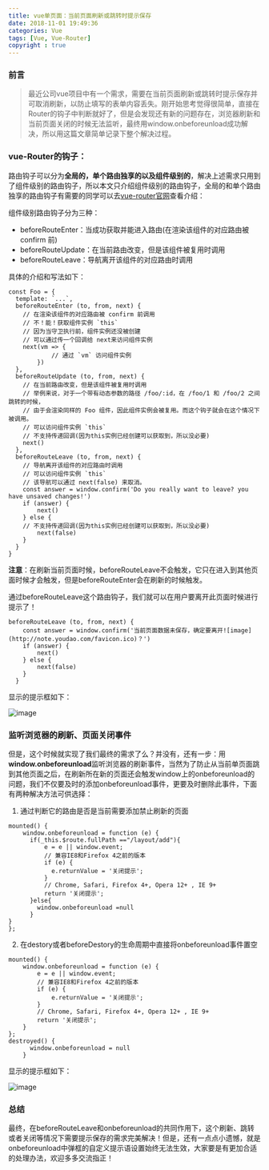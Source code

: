 ```yaml
---
title: vue单页面：当前页面刷新或跳转时提示保存
date: 2018-11-01 19:49:36
categories: Vue
tags: [Vue, Vue-Router]
copyright : true
---
```


### 前言

> 最近公司vue项目中有一个需求，需要在当前页面刷新或跳转时提示保存并可取消刷新，以防止填写的表单内容丢失。刚开始思考觉得很简单，直接在Router的钩子中判断就好了，但是会发现还有新的问题存在，浏览器刷新和当前页面关闭的时候无法监听，最终用window.onbeforeunload成功解决，所以用这篇文章简单记录下整个解决过程。


### vue-Router的钩子：

路由钩子可以分为**全局的，单个路由独享的以及组件级别的**，解决上述需求只用到了组件级别的路由钩子，所以本文只介绍组件级别的路由钩子，全局的和单个路由独享的路由钩子有需要的同学可以去[vue-router官网](https://router.vuejs.org/zh/guide/advanced/navigation-guards.html)查看介绍：

组件级别路由钩子分为三种：

- beforeRouteEnter：当成功获取并能进入路由(在渲染该组件的对应路由被 confirm 前)
- beforeRouteUpdate：在当前路由改变，但是该组件被复用时调用
- beforeRouteLeave：导航离开该组件的对应路由时调用

具体的介绍和写法如下：
```
const Foo = {
  template: `...`,
  beforeRouteEnter (to, from, next) {
    // 在渲染该组件的对应路由被 confirm 前调用
    // 不！能！获取组件实例 `this`
    // 因为当守卫执行前，组件实例还没被创建
    // 可以通过传一个回调给 next来访问组件实例
    next(vm => { 
            // 通过 `vm` 访问组件实例
        })
  },
  beforeRouteUpdate (to, from, next) {
    // 在当前路由改变，但是该组件被复用时调用
    // 举例来说，对于一个带有动态参数的路径 /foo/:id，在 /foo/1 和 /foo/2 之间跳转的时候，
    // 由于会渲染同样的 Foo 组件，因此组件实例会被复用。而这个钩子就会在这个情况下被调用。
    // 可以访问组件实例 `this`
    // 不支持传递回调(因为this实例已经创建可以获取到，所以没必要)
    next()
  },
  beforeRouteLeave (to, from, next) {
    // 导航离开该组件的对应路由时调用
    // 可以访问组件实例 `this`
    // 该导航可以通过 next(false) 来取消。
    const answer = window.confirm('Do you really want to leave? you have unsaved changes!')
    if (answer) {
        next()
    } else {
    // 不支持传递回调(因为this实例已经创建可以获取到，所以没必要)
        next(false)
    }
  }
}
```
**注意**：在刷新当前页面时候，beforeRouteLeave不会触发，它只在进入到其他页面时候才会触发，但是beforeRouteEnter会在刷新的时候触发。

通过beforeRouteLeave这个路由钩子，我们就可以在用户要离开此页面时候进行提示了！

```
beforeRouteLeave (to, from, next) {
    const answer = window.confirm('当前页面数据未保存，确定要离开![image](http://note.youdao.com/favicon.ico)？')
    if (answer) {
        next()
    } else {
        next(false)
    }
  }
```
显示的提示框如下：

![image](http://p5tstjsfi.bkt.clouddn.com/vue-router1luyou.png)

### 监听浏览器的刷新、页面关闭事件

但是，这个时候就实现了我们最终的需求了么？并没有，还有一步：用**window.onbeforeunload**监听浏览器的刷新事件，当然为了防止从当前单页面跳到其他页面之后，在刷新所在新的页面还会触发window上的onbeforeunload的问题，我们不仅要及时的添加onbeforeunload事件，更要及时删除此事件，下面有两种解决方法可供选择：

1. 通过判断它的路由是否是当前需要添加禁止刷新的页面

```
mounted() {
    window.onbeforeunload = function (e) {
      if(_this.$route.fullPath =="/layout/add"){
          e = e || window.event;
          // 兼容IE8和Firefox 4之前的版本
          if (e) {
            e.returnValue = '关闭提示';
          }
          // Chrome, Safari, Firefox 4+, Opera 12+ , IE 9+
          return '关闭提示';
      }else{
        window.onbeforeunload =null
      }
}
};
```

2. 在destory或者beforeDestory的生命周期中直接将onbeforeunload事件置空
```
mounted() {
    window.onbeforeunload = function (e) {
        e = e || window.event;
        // 兼容IE8和Firefox 4之前的版本
        if (e) {
            e.returnValue = '关闭提示';
        }
        // Chrome, Safari, Firefox 4+, Opera 12+ , IE 9+
        return '关闭提示';
    }
};
destroyed() {
      window.onbeforeunload = null
    }
```

显示的提示框如下：

![image](http://p5tstjsfi.bkt.clouddn.com/vue-router1%E8%B7%AF%E7%94%B1%E9%92%A9%E5%AD%90.png)
### 总结
最终，在beforeRouteLeave和onbeforeunload的共同作用下，这个刷新、跳转或者关闭等情况下需要提示保存的需求完美解决！但是，还有一点点小遗憾，就是onbeforeunload中弹框的自定义提示语设置始终无法生效，大家要是有更加合适的处理办法，欢迎多多交流指正！